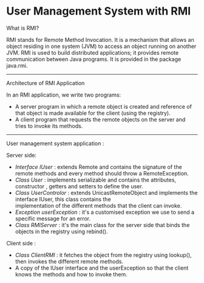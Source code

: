# User Management System with RMI

What is RMI?

RMI stands for Remote Method Invocation. It is a mechanism that allows an object residing in one system (JVM) to access an object running on another JVM.
RMI is used to build distributed applications; it provides remote communication between Java programs. It is provided in the package java.rmi.

----------------------------------------------------------------------------------------------------------------------------------------------------------
Architecture of RMI Application

In an RMI application, we write two programs:
  * A server program in which a remote object is created and reference of that object is made available for the client (using the registry).
  * A client program that requests the remote objects on the server and tries to invoke its methods.
 
 
 ---------------------------------------------------------------------------------------------------------------------------------------------------------
 User management system application : 
 
 
 Server side: 
 
  * *Interface IUser* : extends Remote and contains the signature of the remote methods and every method should throw a RemoteException.
  * *Class User* : implements serializable and contains the attributes, constructor , getters and setters to define the user.
  * *Class UserControlor* : extends UnicastRemoteObject and implements the interface IUser, this class contains the  
implementation of the different methods that the client can invoke.
  * *Exception userException* : it's a customised exception we use to send a specific message for an error. 
  * *Class RMIServer* : it's the main class for the server side that binds the objects in the registry using rebind().
  
  
  Client side :
  
   * *Class ClientRMI* : it fetches the object from the registry using lookup(), then invokes the different remote methods.
   * A copy of the IUser interface and the userException so that the client knows the methods and how to invoke them. 
